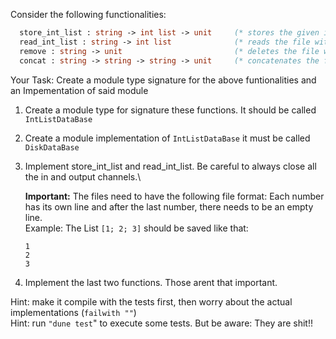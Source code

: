 Consider the following functionalities:
```ocaml
  store_int_list : string -> int list -> unit     (* stores the given int list in a file with the given filname *)
  read_int_list : string -> int list              (* reads the file with the given file name into an int list *)
  remove : string -> unit                         (* deletes the file with the given file name *)
  concat : string -> string -> string -> unit     (* concatenates the first two given files and stores the result a file named after the third argument *)
```
Your Task: Create a module type signature for the above funtionalities and an Impementation of said module
1. Create a module type for signature these functions. It should be called ```IntListDataBase```
2. Create a module implementation of ```IntListDataBase``` it must be called ```DiskDataBase```
3. Implement store_int_list and read_int_list. Be careful to always close all the in and output channels.\
   
   **Important:** The files need to have the following file format: Each number has its own line and after the last number, there needs to be an empty line.\
   Example: The List ```[1; 2; 3]``` should be saved like that:
   ```
   1
   2
   3

   ```

4. Implement the last two functions. Those arent that important.

Hint: make it compile with the tests first, then worry about the actual implementations (```failwith ""```)\
Hint: run ```"dune test```" to execute some tests. But be aware: They are shit!!
